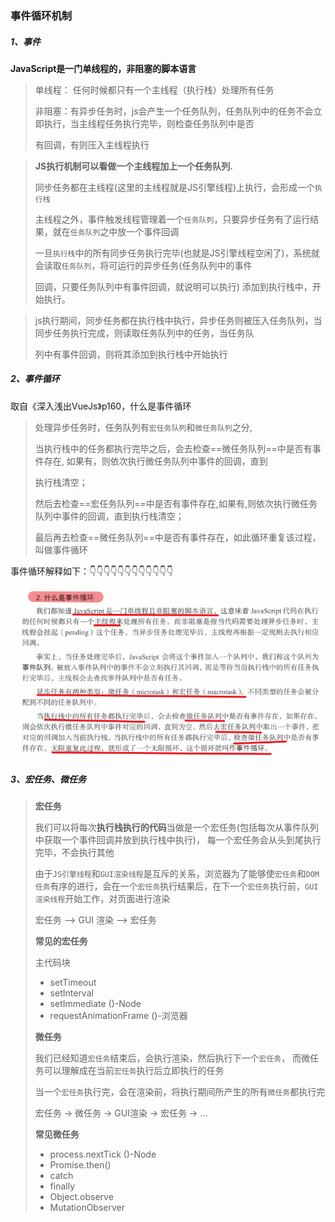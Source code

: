 ### 事件循环机制



##### 1、事件

 **JavaScript是一门单线程的，非阻塞的脚本语言**

> 单线程： 任何时候都只有一个主线程（执行栈）处理所有任务
>
> 非阻塞：有异步任务时，js会产生一个任务队列，任务队列中的任务不会立即执行，当主线程任务执行完毕，则检查任务队列中是否
>
> 有回调，有则压入主线程执行

> **JS执行机制可以看做一个主线程加上一个任务队列.**
>
> 同步任务都在主线程(这里的主线程就是JS引擎线程)上执行，会形成一个`执行栈`
>
> 主线程之外，事件触发线程管理着一个`任务队列`，只要异步任务有了运行结果，就在`任务队列`之中放一个事件回调
>
> 一旦`执行栈`中的所有同步任务执行完毕(也就是JS引擎线程空闲了)，系统就会读取`任务队列`，将可运行的异步任务(任务队列中的事件
>
> 回调，只要任务队列中有事件回调，就说明可以执行) 添加到执行栈中，开始执行。

> js执行期间，同步任务都在执行栈中执行，异步任务则被压入任务队列，当同步任务执行完成，则读取任务队列中的任务，当任务队
>
> 列中有事件回调，则将其添加到执行栈中开始执行

##### 2、事件循环 

 取自《深入浅出VueJs》p160，什么是事件循环

> 处理异步任务时，任务队列有`宏任务队列`和`微任务队列`之分,
>
> 当执行栈中的任务都执行完毕之后，会去检查==微任务队列==中是否有事件存在, 如果有，则依次执行微任务队列中事件的回调，直到
>
> 执行栈清空；
>
> 然后去检查==宏任务队列==中是否有事件存在,如果有,则依次执行微任务队列中事件的回调，直到执行栈清空；
>
> 最后再去检查==微任务队列==中是否有事件存在，如此循环重复该过程，叫做事件循环

事件循环解释如下：👇👇👇👇👇👇👇👇👇👇👇👇

![image-20220214101822938](https://raw.githubusercontent.com/JuntengMa/image/master/image-20220214101822938.png)

##### 3、宏任务、微任务

> **宏任务**
>
> 我们可以将每次**执行栈执行的代码**当做是一个宏任务(包括每次从事件队列中获取一个事件回调并放到执行栈中执行)， 每一个宏任务会从头到尾执行完毕，不会执行其他
>
> 由于`JS引擎线程`和`GUI渲染线程`是互斥的关系，浏览器为了能够使`宏任务`和`DOM任务`有序的进行，会在一个`宏任务`执行结果后，在下一个`宏任务`执行前，`GUI渲染线程`开始工作，对页面进行渲染
>
> 宏任务 --> GUI 渲染 --> 宏任务
>
> **常见的宏任务**
>
> 主代码块
>
> - setTimeout
>- setInterval
> - setImmediate ()-Node
> - requestAnimationFrame ()-浏览器
> 
> **微任务**
>
> 我们已经知道`宏任务`结束后，会执行渲染，然后执行下一个`宏任务`， 而微任务可以理解成在当前`宏任务`执行后立即执行的任务
>
> 当一个`宏任务`执行完，会在渲染前，将执行期间所产生的所有`微任务`都执行完
>
> 宏任务 -> 微任务 -> GUI渲染 -> 宏任务 -> ...
>
> **常见微任务**
>
> - process.nextTick ()-Node
>- Promise.then()
> - catch
> - finally
> - Object.observe
> - MutationObserver
